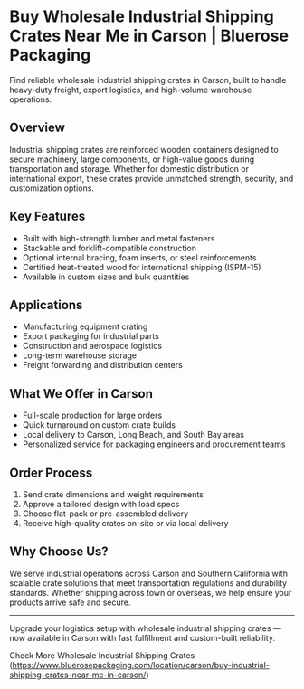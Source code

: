 # Buy Wholesale Industrial Shipping Crates Near Me in Carson | Bluerose Packaging

Find reliable wholesale industrial shipping crates in Carson, built to handle heavy-duty freight, export logistics, and high-volume warehouse operations.

## Overview

Industrial shipping crates are reinforced wooden containers designed to secure machinery, large components, or high-value goods during transportation and storage. Whether for domestic distribution or international export, these crates provide unmatched strength, security, and customization options.

## Key Features

- Built with high-strength lumber and metal fasteners
- Stackable and forklift-compatible construction
- Optional internal bracing, foam inserts, or steel reinforcements
- Certified heat-treated wood for international shipping (ISPM-15)
- Available in custom sizes and bulk quantities

## Applications

- Manufacturing equipment crating
- Export packaging for industrial parts
- Construction and aerospace logistics
- Long-term warehouse storage
- Freight forwarding and distribution centers

## What We Offer in Carson

- Full-scale production for large orders
- Quick turnaround on custom crate builds
- Local delivery to Carson, Long Beach, and South Bay areas
- Personalized service for packaging engineers and procurement teams

## Order Process

1. Send crate dimensions and weight requirements  
2. Approve a tailored design with load specs  
3. Choose flat-pack or pre-assembled delivery  
4. Receive high-quality crates on-site or via local delivery

## Why Choose Us?

We serve industrial operations across Carson and Southern California with scalable crate solutions that meet transportation regulations and durability standards. Whether shipping across town or overseas, we help ensure your products arrive safe and secure.

---

Upgrade your logistics setup with wholesale industrial shipping crates — now available in Carson with fast fulfillment and custom-built reliability.

Check More Wholesale Industrial Shipping Crates (https://www.bluerosepackaging.com/location/carson/buy-industrial-shipping-crates-near-me-in-carson/)
